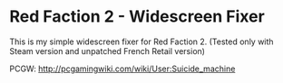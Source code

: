Red Faction 2 - Widescreen Fixer
============
This is my simple widescreen fixer for Red Faction 2. (Tested only with Steam version and unpatched French Retail version)

PCGW: http://pcgamingwiki.com/wiki/User:Suicide_machine
